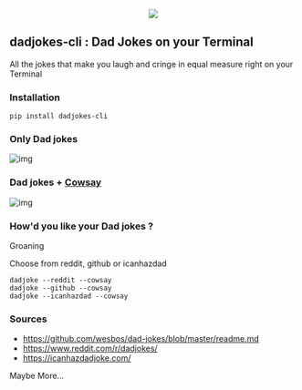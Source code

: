 
<p align="center">
   <img src="https://media1.giphy.com/media/3Jph0n155nmc8/source.gif">
</p>



## dadjokes-cli : Dad Jokes on your Terminal

All the jokes that make you laugh and cringe in equal measure right on your Terminal

###  Installation 

```
pip install dadjokes-cli
```

### Only Dad jokes

![img](https://i.imgur.com/jWrVzTJ.png)

### Dad jokes + [Cowsay](https://github.com/jeffbuttars/cowpy)

![img](https://i.imgur.com/oRuIpTF.png)

### How'd you like your Dad jokes ?

Groaning 

Choose from reddit, github or icanhazdad 

```
dadjoke --reddit --cowsay
dadjoke --github --cowsay
dadjoke --icanhazdad --cowsay

```


### Sources

- https://github.com/wesbos/dad-jokes/blob/master/readme.md
- https://www.reddit.com/r/dadjokes/ 
- https://icanhazdadjoke.com/ 

Maybe More...
